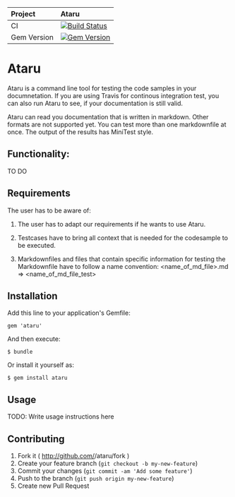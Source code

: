 | Project         | Ataru
|:----------------|:--------------------------------------------------
| CI              | [![Build Status](https://travis-ci.org/CodePadawans/ataru.svg?branch=master)](https://travis-ci.org/CodePadawans/ataru)
| Gem Version     | [![Gem Version](https://badge.fury.io/rb/ataru.svg)](http://badge.fury.io/rb/ataru)

# Ataru

Ataru is a command line tool for testing the code samples in your documnetation.
If you are using Travis for continous integration test, you can also run Ataru to see, if your documentation is still valid.

Ataru can read you documentation that is written in markdown. Other formats are not supported yet.
You can test more than one markdownfile at once.
The output of the results has MiniTest style.


## Functionality:
TO DO 

## Requirements
The user has to be aware of:

1. The user has to adapt our requirements if he wants to use Ataru.

2. Testcases have to bring all context that is needed for the codesample to be executed.

3. Markdownfiles and files that contain specific information for testing the Markdownfile have to follow a name convention:
<name_of_md_file>.md => <name_of_md_file_test>



## Installation

Add this line to your application's Gemfile:

    gem 'ataru'

And then execute:

    $ bundle

Or install it yourself as:

    $ gem install ataru

## Usage

TODO: Write usage instructions here

## Contributing

1. Fork it ( http://github.com/<my-github-username>/ataru/fork )
2. Create your feature branch (`git checkout -b my-new-feature`)
3. Commit your changes (`git commit -am 'Add some feature'`)
4. Push to the branch (`git push origin my-new-feature`)
5. Create new Pull Request
